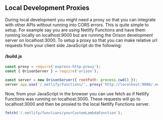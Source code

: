 ## Local Development Proxies

During local development you might need a proxy so that you can integrate with other APIs without running into CORS errors. This is quite simple to setup. For example say you are using Netlify Functions and have them running locally on localhost:9000 but are running the Orison development server on localhost:3000. To setup a proxy so that you can make relative url requests from your client side JavaScript do the following:

#### /build.js
```js
const proxy = require('express-http-proxy');
const { OrisonServer } = require('orison');

const server = new OrisonServer({ rootPath: process.cwd() });
server.app.use('/.netlify/functions/', proxy('http://localhost:9000/.netlify/functions/'));
```

Now, from your JavaScript in the browser you can use fetch as if Netlify Functions was running on localhost:3000. These requests will go to localhost:3000 and then be proxied to the local Netlify Functions server.

```js
fetch('/.netlify/functions/yourCustomLambdaFunction');
```
